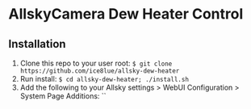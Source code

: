# AllskyCamera Dew Heater Control

## Installation

1. Clone this repo to your user root: `$ git clone https://github.com/ice8lue/allsky-dew-heater`
2. Run install: `$ cd allsky-dew-heater; ./install.sh`
3. Add the following to your Allsky settings > WebUI Configuration > System Page Additions: ``